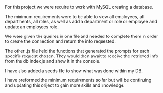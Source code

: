 For this project we were require to work with MySQL creating a database.

The minimum requirements were to be able to view all employees, all departments, all roles, as well as add a department or role or employee and update an employees role.

We were given the queires in one file and needed to complete them in order to create the connection and return the info requested.

The other .js file held the functions that generated the prompts for each specific request chosen. They would then await to receive the retrieved info from the db index.js and show it in the console.

I have also added a seeds file to show what was done within my DB.

I have preformed the minimum requirements so far but will be continuing and updating this oriject to gain more skills and knowledge.
